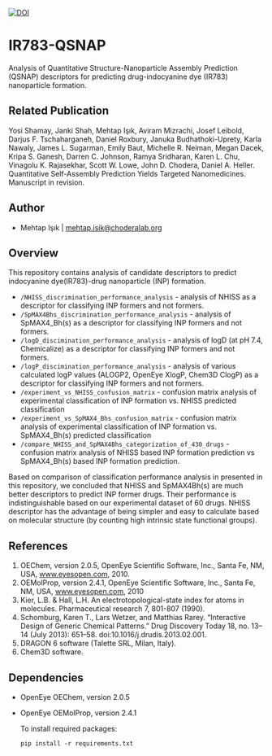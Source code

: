 [![DOI](https://zenodo.org/badge/DOI/10.5281/zenodo.1117393.svg)](https://doi.org/10.5281/zenodo.1117393)

# IR783-QSNAP

Analysis of Quantitative Structure-Nanoparticle Assembly Prediction (QSNAP) descriptors for predicting drug-indocyanine dye (IR783) nanoparticle formation.

Related Publication
-------
Yosi Shamay, Janki Shah, Mehtap Işık, Aviram Mizrachi, Josef Leibold, Darjus F. Tschaharganeh, Daniel Roxbury, Januka Budhathoki-Uprety, Karla Nawaly, James L. Sugarman, Emily Baut, Michelle R. Neiman, Megan Dacek, Kripa S. Ganesh, Darren C. Johnson, Ramya Sridharan, Karen L. Chu, Vinagolu K. Rajasekhar, Scott W. Lowe, John D. Chodera, Daniel A. Heller. Quantitative Self-Assembly Prediction Yields Targeted Nanomedicines. Manuscript in revision.

Author
-------
* Mehtap Işık | mehtap.isik@choderalab.org

Overview
-------
This repository contains analysis of candidate descriptors to predict indocyanine dye(IR783)-drug nanoparticle (INP) formation. 
* `/NHISS_discrimination_performance_analysis` - analysis of NHISS as a descriptor for classifying INP formers and not formers.
* `/SpMAX4Bhs_discrimination_performance_analysis` - analysis of SpMAX4_Bh(s) as a descriptor for classifying INP formers and not formers.
* `/logD_discimination_performance_analysis` - analysis of logD (at pH 7.4, Chemicalize) as a descriptor for classifying INP formers and not formers.
* `/logP_discimination_performance_analysis` - analysis of various calculated logP values (ALOGP2, OpenEye XlogP, Chem3D ClogP) as a descriptor for classifying INP formers and not formers.
* `/experiment_vs_NHISS_confusion_matrix` - confusion matrix analysis of experimental classification of INP formation vs. NHISS predicted classification
* `/experiment_vs_SpMAX4_Bhs_confusion_matrix` - confusion matrix analysis of experimental classification of INP formation vs. SpMAX4_Bh(s) predicted classification 
* `/compare_NHISS_and_SpMAX4Bhs_categorization_of_430_drugs` - confusion matrix analysis of NHISS based INP formation prediction vs SpMAX4_Bh(s) based INP formation prediction. 

Based on comparison of classification performance analysis in presented in this repository, we concluded that NHISS and SpMAX4Bh(s) are much better descriptors to predict INP former drugs. Their performance is indistinguishable based on our experimental dataset of 60 drugs. NHISS descriptor has the advantage of being simpler and easy to calculate based on molecular structure (by counting high intrinsic state functional groups).

References
----------
1. OEChem, version 2.0.5, OpenEye Scientific Software, Inc., Santa Fe, NM, USA, www.eyesopen.com, 2010.
2. OEMolProp, version 2.4.1, OpenEye Scientific Software, Inc., Santa Fe, NM, USA, www.eyesopen.com, 2010
3. Kier, L.B. & Hall, L.H. An electrotopological-state index for atoms in molecules. Pharmaceutical research 7, 801-807 (1990).
4. Schomburg, Karen T., Lars Wetzer, and Matthias Rarey. “Interactive Design of Generic Chemical Patterns.” Drug Discovery Today 18, no. 13–14 (July 2013): 651–58. doi:10.1016/j.drudis.2013.02.001.
5. DRAGON 6 software (Talette SRL, Milan, Italy).
6. Chem3D software.

Dependencies
------------
- OpenEye OEChem, version 2.0.5
- OpenEye OEMolProp, version 2.4.1  

	To install required packages:
	```
	pip install -r requirements.txt
	```
